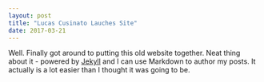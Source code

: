 ```yaml
---
layout: post
title: "Lucas Cusinato Lauches Site"
date: 2017-03-21
---
```


Well. Finally got around to putting this old website together. Neat thing about it - powered by [Jekyll](http://jekyllrb.com) and I can use Markdown to author my posts. It actually is a lot easier than I thought it was going to be.

